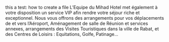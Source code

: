 this a test: how to create a file
L’Equipe du Mihad Hotel met également à votre disposition un service VIP afin rendre votre séjour riche et exceptionnel. 
Nous vous offrons des arrangements pour vos déplacements de et vers l’Aéroport, Aménagement de salle de Réunion et services 
annexes, arrangements des Visites Touristiques dans la ville de Rabat, et des Centres de Loisirs : Equitations, Golfe, Patinage…
